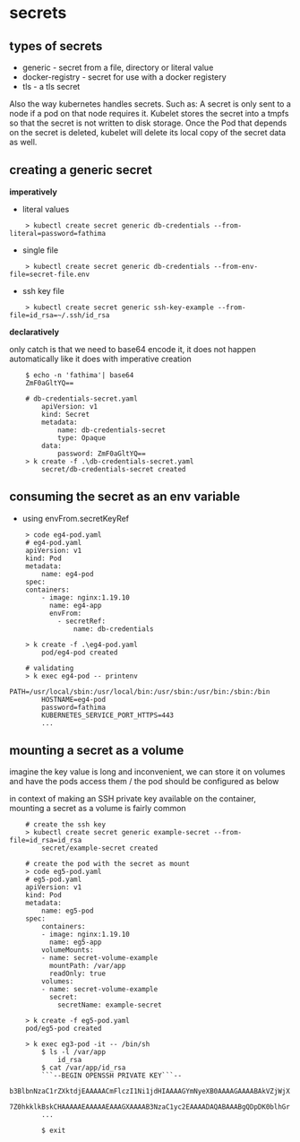 # secrets

## types of secrets

* generic - secret from a file, directory or literal value
* docker-registry - secret for use with a docker registery
* tls - a tls secret

Also the way kubernetes handles secrets. Such as:
    A secret is only sent to a node if a pod on that node requires it.
    Kubelet stores the secret into a tmpfs so that the secret is not written to disk storage.
    Once the Pod that depends on the secret is deleted, kubelet will delete its local copy of the secret data as well.

## creating a generic secret

**imperatively**

* literal values
``` 
    > kubectl create secret generic db-credentials --from-literal=password=fathima
```
* single file  
```
    > kubectl create secret generic db-credentials --from-env-file=secret-file.env
```
* ssh key file
```
    > kubectl create secret generic ssh-key-example --from-file=id_rsa=~/.ssh/id_rsa
```

**declaratively**

only catch is that we need to base64 encode it, it does not happen automatically like it does with imperative creation

```
    $ echo -n 'fathima'| base64
    ZmF0aGltYQ==

    # db-credentials-secret.yaml
        apiVersion: v1
        kind: Secret
        metadata: 
            name: db-credentials-secret
            type: Opaque
        data: 
            password: ZmF0aGltYQ==
    > k create -f .\db-credentials-secret.yaml
        secret/db-credentials-secret created
```

## consuming the secret as an env variable

* using envFrom.secretKeyRef 
```
    > code eg4-pod.yaml
    # eg4-pod.yaml
    apiVersion: v1
    kind: Pod
    metadata:
        name: eg4-pod
    spec:
    containers:
        - image: nginx:1.19.10
          name: eg4-app
          envFrom:
            - secretRef:
                name: db-credentials

    > k create -f .\eg4-pod.yaml
        pod/eg4-pod created
    
    # validating
    > k exec eg4-pod -- printenv
        PATH=/usr/local/sbin:/usr/local/bin:/usr/sbin:/usr/bin:/sbin:/bin
        HOSTNAME=eg4-pod
        password=fathima
        KUBERNETES_SERVICE_PORT_HTTPS=443
        ...
```

## mounting a secret as a volume

imagine the key value is long and inconvenient, we can store it on volumes and have the pods access them /
the pod should be configured as below

in context of making an SSH private key available on the container, mounting a secret as a volume is fairly common 

```
    # create the ssh key 
    > kubectl create secret generic example-secret --from-file=id_rsa=id_rsa
        secret/example-secret created
    
    # create the pod with the secret as mount
    > code eg5-pod.yaml
    # eg5-pod.yaml
    apiVersion: v1
    kind: Pod
    metadata:
        name: eg5-pod
    spec:
        containers:
        - image: nginx:1.19.10
          name: eg5-app
        volumeMounts:
        - name: secret-volume-example
          mountPath: /var/app
          readOnly: true
        volumes:
        - name: secret-volume-example
          secret:
            secretName: example-secret

    > k create -f eg5-pod.yaml
    pod/eg5-pod created

    > k exec eg3-pod -it -- /bin/sh
        $ ls -l /var/app
            id_rsa
        $ cat /var/app/id_rsa
        ```--BEGIN OPENSSH PRIVATE KEY```--
        b3BlbnNzaC1rZXktdjEAAAAACmFlczI1Ni1jdHIAAAAGYmNyeXB0AAAAGAAAABAkVZjWjX
        7Z0hkklkBskCHAAAAAEAAAAAEAAAGXAAAAB3NzaC1yc2EAAAADAQABAAABgQDpDK0blhGr
        ...
        
        $ exit
```
